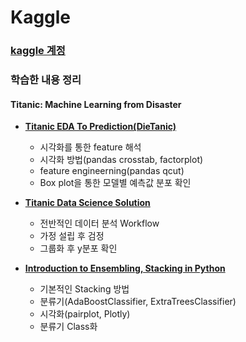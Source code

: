 # Kaggle

### [kaggle 계정](https://www.kaggle.com/sunnight9507)


### 학습한 내용 정리

#### Titanic: Machine Learning from Disaster
- **[Titanic EDA To Prediction(DieTanic)](https://github.com/sunnight9507/Kaggle/blob/master/Titanic/Titanic%20EDA%20To%20Prediction(DieTanic).ipynb)**
  - 시각화를 통한 feature 해석
  - 시각화 방법(pandas crosstab, factorplot)
  - feature engineerning(pandas qcut)
  - Box plot을 통한 모델별 예측값 분포 확인

- **[Titanic Data Science Solution](https://github.com/sunnight9507/Kaggle/blob/master/Titanic/Titanic%20Data%20Science%20Solution.ipynb)**
  - 전반적인 데이터 분석 Workflow
  - 가정 설립 후 검정
  - 그룹화 후 y분포 확인
  
- **[Introduction to Ensembling, Stacking in Python](https://github.com/sunnight9507/Kaggle/blob/master/Titanic/Introduction%20to%20Ensembling%2C%20Stacking%20in%20Python.ipynb)**
  - 기본적인 Stacking 방법
  - 분류기(AdaBoostClassifier, ExtraTreesClassifier)
  - 시각화(pairplot, Plotly)
  - 분류기 Class화
